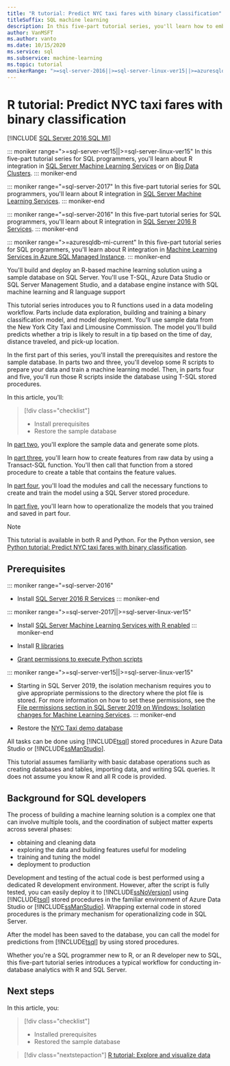 ```yaml
---
title: "R tutorial: Predict NYC taxi fares with binary classification"
titleSuffix: SQL machine learning
description: In this five-part tutorial series, you'll learn how to embed R code in SQL Server stored procedures and T-SQL functions with SQL machine learning to predict NYC taxi fares using binary classification.
author: VanMSFT
ms.author: vanto
ms.date: 10/15/2020
ms.service: sql
ms.subservice: machine-learning
ms.topic: tutorial
monikerRange: ">=sql-server-2016||>=sql-server-linux-ver15||>=azuresqldb-mi-current"
---
```


# R tutorial: Predict NYC taxi fares with binary classification
[!INCLUDE [SQL Server 2016 SQL MI](../../includes/applies-to-version/sqlserver2016-asdbmi.md)]

::: moniker range=">=sql-server-ver15||>=sql-server-linux-ver15"
In this five-part tutorial series for SQL programmers, you'll learn about R integration in [SQL Server Machine Learning Services](../sql-server-machine-learning-services.md) or on [Big Data Clusters](../../big-data-cluster/machine-learning-services.md).
::: moniker-end

::: moniker range="=sql-server-2017"
In this five-part tutorial series for SQL programmers, you'll learn about R integration in [SQL Server Machine Learning Services](../sql-server-machine-learning-services.md).
::: moniker-end

::: moniker range="=sql-server-2016"
In this five-part tutorial series for SQL programmers, you'll learn about R integration in [SQL Server 2016 R Services](../sql-server-machine-learning-services.md).
::: moniker-end

::: moniker range=">=azuresqldb-mi-current"
In this five-part tutorial series for SQL programmers, you'll learn about R integration in [Machine Learning Services in Azure SQL Managed Instance](/azure/azure-sql/managed-instance/machine-learning-services-overview).
::: moniker-end

You'll build and deploy an R-based machine learning solution using a sample database on SQL Server. You'll use T-SQL, Azure Data Studio or SQL Server Management Studio, and a database engine instance with SQL machine learning and R language support

This tutorial series introduces you to R functions used in a data modeling workflow. Parts include data exploration, building and training a binary classification model, and model deployment. You'll use sample data from the New York City Taxi and Limousine Commission. The model you'll build predicts whether a trip is likely to result in a tip based on the time of day, distance traveled, and pick-up location.

In the first part of this series, you'll install the prerequisites and restore the sample database. In parts two and three, you'll develop some R scripts to prepare your data and train a machine learning model. Then, in parts four and five, you'll run those R scripts inside the database using T-SQL stored procedures.

In this article, you'll:

> [!div class="checklist"]
> + Install prerequisites
> + Restore the sample database

In [part two](r-taxi-classification-explore-data.md), you'll explore the sample data and generate some plots.

In [part three](r-taxi-classification-create-features.md), you'll learn how to create features from raw data by using a Transact-SQL function. You'll then call that function from a stored procedure to create a table that contains the feature values.

In [part four](r-taxi-classification-train-model.md), you'll load the modules and call the necessary functions to create and train the model using a SQL Server stored procedure.

In [part five](r-taxi-classification-deploy-model.md), you'll learn how to operationalize the models that you trained and saved in part four.

> [!NOTE]
> This tutorial is available in both R and Python. For the Python version, see [Python tutorial: Predict NYC taxi fares with binary classification](r-taxi-classification-introduction.md).

## Prerequisites

::: moniker range="=sql-server-2016"
+ Install [SQL Server 2016 R Services](../install/sql-r-services-windows-install.md#verify-installation)
::: moniker-end

::: moniker range=">=sql-server-2017||>=sql-server-linux-ver15"
+ Install [SQL Server Machine Learning Services with R enabled](../install/sql-machine-learning-services-windows-install.md#verify-installation)
::: moniker-end

+ Install [R libraries](../package-management/r-package-information.md)

+ [Grant permissions to execute Python scripts](../security/user-permission.md)

::: moniker range=">=sql-server-ver15||>=sql-server-linux-ver15"
+ Starting in SQL Server 2019, the isolation mechanism requires you to give appropriate permissions to the directory where the plot file is stored. For more information on how to set these permissions, see the [File permissions section in SQL Server 2019 on Windows: Isolation changes for Machine Learning Services](../install/sql-server-machine-learning-services-2019.md#file-permissions).
::: moniker-end

+ Restore the [NYC Taxi demo database](demo-data-nyctaxi-in-sql.md)

All tasks can be done using [!INCLUDE[tsql](../../includes/tsql-md.md)] stored procedures in Azure Data Studio or [!INCLUDE[ssManStudio](../../includes/ssmanstudio-md.md)].

This tutorial assumes familiarity with basic database operations such as creating databases and tables, importing data, and writing SQL queries. It does not assume you know R and all R code is provided.

## Background for SQL developers

The process of building a machine learning solution is a complex one that can involve multiple tools, and the coordination of subject matter experts across several phases:

+ obtaining and cleaning data
+ exploring the data and building features useful for modeling
+ training and tuning the model
+ deployment to production

Development and testing of the actual code is best performed using a dedicated R development environment. However, after the script is fully tested, you can easily deploy it to [!INCLUDE[ssNoVersion](../../includes/ssnoversion-md.md)] using [!INCLUDE[tsql](../../includes/tsql-md.md)] stored procedures in the familiar environment of Azure Data Studio or [!INCLUDE[ssManStudio](../../includes/ssmanstudio-md.md)]. Wrapping external code in stored procedures is the primary mechanism for operationalizing code in SQL Server.

After the model has been saved to the database, you can call the model for predictions from [!INCLUDE[tsql](../../includes/tsql-md.md)] by using stored procedures.

Whether you're a SQL programmer new to R, or an R developer new to SQL, this five-part tutorial series introduces a typical workflow for conducting in-database analytics with R and SQL Server.

## Next steps

In this article, you:

> [!div class="checklist"]
> + Installed prerequisites
> + Restored the sample database

> [!div class="nextstepaction"]
> [R tutorial: Explore and visualize data](r-taxi-classification-explore-data.md)
